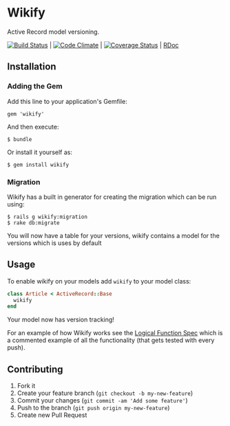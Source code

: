 # Wikify

Active Record model versioning.

[![Build Status](https://travis-ci.org/Arcath/Wikify.png?branch=master)](https://travis-ci.org/Arcath/Wikify) | [![Code Climate](https://codeclimate.com/github/Arcath/Wikify.png)](https://codeclimate.com/github/Arcath/Wikify) | [![Coverage Status](https://coveralls.io/repos/Arcath/Wikify/badge.png)](https://coveralls.io/r/Arcath/Wikify) | [RDoc](http://rubydoc.info/github/Arcath/Wikify/master/frames)

## Installation

### Adding the Gem

Add this line to your application's Gemfile:

    gem 'wikify'

And then execute:

    $ bundle

Or install it yourself as:

    $ gem install wikify
    
### Migration

Wikify has a built in generator for creating the migration which can be run using:

    $ rails g wikify:migration
    $ rake db:migrate

You will now have a table for your versions, wikify contains a model for the versions which is uses by default

## Usage

To enable wikify on your models add `wikify` to your model class:

``` ruby
class Article < ActiveRecord::Base
  wikify
end
```

Your model now has version tracking!

For an example of how Wikify works see the [Logical Function Spec](https://github.com/Arcath/Wikify/blob/master/spec/logical_function_spec.rb) which is a commented example of all the functionality (that gets tested with every push).

## Contributing

1. Fork it
2. Create your feature branch (`git checkout -b my-new-feature`)
3. Commit your changes (`git commit -am 'Add some feature'`)
4. Push to the branch (`git push origin my-new-feature`)
5. Create new Pull Request
